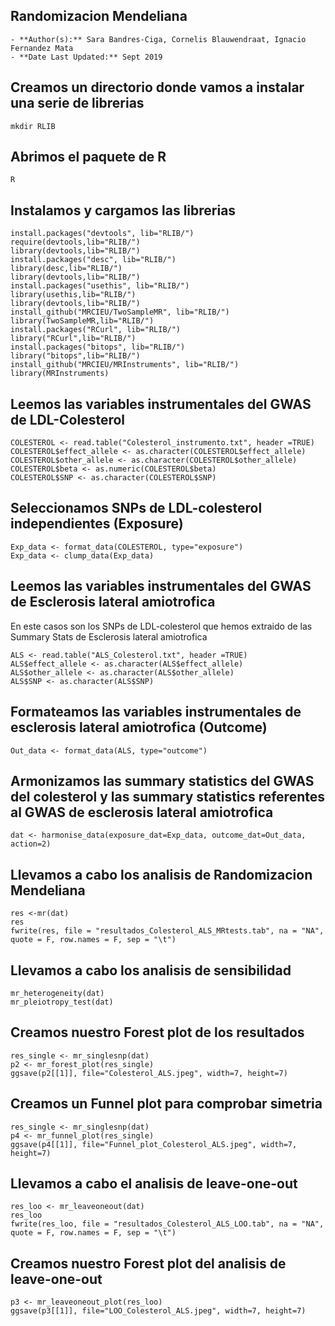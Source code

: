 ## Randomizacion Mendeliana

	- **Author(s):** Sara Bandres-Ciga, Cornelis Blauwendraat, Ignacio Fernandez Mata
	- **Date Last Updated:** Sept 2019

## Creamos un directorio donde vamos a instalar una serie de librerias
```
mkdir RLIB
```
## Abrimos el paquete de R
```
R
```
## Instalamos y cargamos las librerias

```
install.packages("devtools", lib="RLIB/")
require(devtools,lib="RLIB/")
library(devtools,lib="RLIB/")
install.packages("desc", lib="RLIB/")
library(desc,lib="RLIB/")
library(devtools,lib="RLIB/")
install.packages("usethis", lib="RLIB/")
library(usethis,lib="RLIB/")
library(devtools,lib="RLIB/")
install_github("MRCIEU/TwoSampleMR", lib="RLIB/")
library(TwoSampleMR,lib="RLIB/")
install.packages("RCurl", lib="RLIB/")
library("RCurl",lib="RLIB/")
install.packages("bitops", lib="RLIB/")
library("bitops",lib="RLIB/")
install_github("MRCIEU/MRInstruments", lib="RLIB/")
library(MRInstruments)
```

## Leemos las variables instrumentales del GWAS de LDL-Colesterol
```
COLESTEROL <- read.table("Colesterol_instrumento.txt", header =TRUE)
COLESTEROL$effect_allele <- as.character(COLESTEROL$effect_allele)
COLESTEROL$other_allele <- as.character(COLESTEROL$other_allele)
COLESTEROL$beta <- as.numeric(COLESTEROL$beta)
COLESTEROL$SNP <- as.character(COLESTEROL$SNP)
```

## Seleccionamos SNPs de LDL-colesterol independientes (Exposure)
```
Exp_data <- format_data(COLESTEROL, type="exposure")
Exp_data <- clump_data(Exp_data)
```
## Leemos las variables instrumentales del GWAS de Esclerosis lateral amiotrofica
En este casos son los SNPs de LDL-colesterol que hemos extraido de las Summary Stats de Esclerosis lateral amiotrofica
```	
ALS <- read.table("ALS_Colesterol.txt", header =TRUE)
ALS$effect_allele <- as.character(ALS$effect_allele)
ALS$other_allele <- as.character(ALS$other_allele)
ALS$SNP <- as.character(ALS$SNP)
```

## Formateamos las variables instrumentales de esclerosis lateral amiotrofica (Outcome)
```
Out_data <- format_data(ALS, type="outcome")
```
## Armonizamos las summary statistics del GWAS del colesterol y las summary statistics referentes al GWAS de esclerosis lateral amiotrofica
```
dat <- harmonise_data(exposure_dat=Exp_data, outcome_dat=Out_data, action=2)
```
## Llevamos a cabo los analisis de Randomizacion Mendeliana
```
res <-mr(dat)
res
fwrite(res, file = "resultados_Colesterol_ALS_MRtests.tab", na = "NA", quote = F, row.names = F, sep = "\t")
```
## Llevamos a cabo los analisis de sensibilidad
```
mr_heterogeneity(dat)
mr_pleiotropy_test(dat)
```
## Creamos nuestro Forest plot de los resultados
```
res_single <- mr_singlesnp(dat)
p2 <- mr_forest_plot(res_single)
ggsave(p2[[1]], file="Colesterol_ALS.jpeg", width=7, height=7)
```
## Creamos un Funnel plot para comprobar simetria
```
res_single <- mr_singlesnp(dat)
p4 <- mr_funnel_plot(res_single)
ggsave(p4[[1]], file="Funnel_plot_Colesterol_ALS.jpeg", width=7, height=7)
```
## Llevamos a cabo el analisis de leave-one-out
```
res_loo <- mr_leaveoneout(dat)
res_loo
fwrite(res_loo, file = "resultados_Colesterol_ALS_LOO.tab", na = "NA", quote = F, row.names = F, sep = "\t")
```

## Creamos nuestro Forest plot del analisis de leave-one-out
```
p3 <- mr_leaveoneout_plot(res_loo)
ggsave(p3[[1]], file="LOO_Colesterol_ALS.jpeg", width=7, height=7)
```
